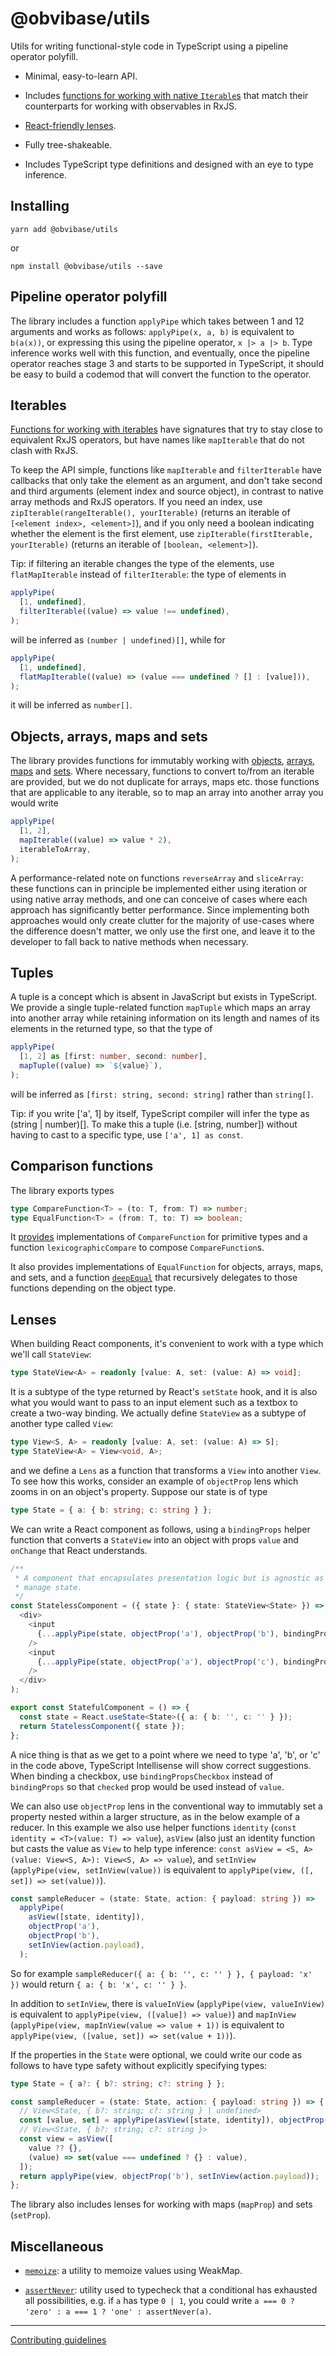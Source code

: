 # @obvibase/utils

Utils for writing functional-style code in TypeScript using a pipeline operator polyfill.

- Minimal, easy-to-learn API.

- Includes [functions for working with native `Iterable`s](#iterables) that match their counterparts for working with observables in RxJS.

- [React-friendly lenses](#lenses).

- Fully tree-shakeable.

- Includes TypeScript type definitions and designed with an eye to type inference.

## Installing

```
yarn add @obvibase/utils
```

or

```
npm install @obvibase/utils --save
```

## Pipeline operator polyfill

The library includes a function `applyPipe` which takes between 1 and 12 arguments and works as follows: `applyPipe(x, a, b)` is equivalent to `b(a(x))`, or expressing this using the pipeline operator, `x |> a |> b`. Type inference works well with this function, and eventually, once the pipeline operator reaches stage 3 and starts to be supported in TypeScript, it should be easy to build a codemod that will convert the function to the operator.

## Iterables

[Functions for working with iterables](https://github.com/obvibase/utils/tree/master/src/lib/iterable) have signatures that try to stay close to equivalent RxJS operators, but have names like `mapIterable` that do not clash with RxJS.

To keep the API simple, functions like `mapIterable` and `filterIterable` have callbacks that only take the element as an argument, and don't take second and third arguments (element index and source object), in contrast to native array methods and RxJS operators. If you need an index, use `zipIterable(rangeIterable(), yourIterable)` (returns an iterable of `[<element index>, <element>]`), and if you only need a boolean indicating whether the element is the first element, use `zipIterable(firstIterable, yourIterable)` (returns an iterable of `[boolean, <element>]`).

Tip: if filtering an iterable changes the type of the elements, use `flatMapIterable` instead of `filterIterable`: the type of elements in

```ts
applyPipe(
  [1, undefined],
  filterIterable((value) => value !== undefined),
);
```

will be inferred as `(number | undefined)[]`, while for

```ts
applyPipe(
  [1, undefined],
  flatMapIterable((value) => (value === undefined ? [] : [value])),
);
```

it will be inferred as `number[]`.

## Objects, arrays, maps and sets

The library provides functions for immutably working with [objects](https://github.com/obvibase/utils/tree/master/src/lib/object), [arrays](https://github.com/obvibase/utils/tree/master/src/lib/array), [maps](https://github.com/obvibase/utils/tree/master/src/lib/map) and [sets](https://github.com/obvibase/utils/tree/master/src/lib/set). Where necessary, functions to convert to/from an iterable are provided, but we do not duplicate for arrays, maps etc. those functions that are applicable to any iterable, so to map an array into another array you would write

```ts
applyPipe(
  [1, 2],
  mapIterable((value) => value * 2),
  iterableToArray,
);
```

A performance-related note on functions `reverseArray` and `sliceArray`: these functions can in principle be implemented either using iteration or using native array methods, and one can conceive of cases where each approach has significantly better performance. Since implementing both approaches would only create clutter for the majority of use-cases where the difference doesn't matter, we only use the first one, and leave it to the developer to fall back to native methods when necessary.

## Tuples

A tuple is a concept which is absent in JavaScript but exists in TypeScript. We provide a single tuple-related function `mapTuple` which maps an array into another array while retaining information on its length and names of its elements in the returned type, so that the type of

```ts
applyPipe(
  [1, 2] as [first: number, second: number],
  mapTuple((value) => `${value}`),
);
```

will be inferred as `[first: string, second: string]` rather than `string[]`.

Tip: if you write ['a', 1] by itself, TypeScript compiler will infer the type as (string | number)[]. To make this a tuple (i.e. [string, number]) without having to cast to a specific type, use `['a', 1] as const`.

## Comparison functions

The library exports types

```ts
type CompareFunction<T> = (to: T, from: T) => number;
type EqualFunction<T> = (from: T, to: T) => boolean;
```

It [provides](https://github.com/obvibase/utils/tree/master/src/lib/compare) implementations of `CompareFunction` for primitive types and a function `lexicographicCompare` to compose `CompareFunction`s.

It also provides implementations of `EqualFunction` for objects, arrays, maps, and sets, and a function [`deepEqual`](https://github.com/obvibase/utils/blob/master/src/lib/deepEqual.ts) that recursively delegates to those functions depending on the object type.

## Lenses

When building React components, it's convenient to work with a type which we'll call `StateView`:

```ts
type StateView<A> = readonly [value: A, set: (value: A) => void];
```

It is a subtype of the type returned by React's `setState` hook, and it is also what you would want to pass to an input element such as a textbox to create a two-way binding. We actually define `StateView` as a subtype of another type called `View`:

```ts
type View<S, A> = readonly [value: A, set: (value: A) => S];
type StateView<A> = View<void, A>;
```

and we define a `Lens` as a function that transforms a `View` into another `View`. To see how this works, consider an example of `objectProp` lens which zooms in on an object's property. Suppose our state is of type

```ts
type State = { a: { b: string; c: string } };
```

We can write a React component as follows, using a `bindingProps` helper function that converts a `StateView` into an object with props `value` and `onChange` that React understands.

```ts
/**
 * A component that encapsulates presentation logic but is agnostic as to how we
 * manage state.
 */
const StatelessComponent = ({ state }: { state: StateView<State> }) => (
  <div>
    <input
      {...applyPipe(state, objectProp('a'), objectProp('b'), bindingProps)}
    />
    <input
      {...applyPipe(state, objectProp('a'), objectProp('c'), bindingProps)}
    />
  </div>
);

export const StatefulComponent = () => {
  const state = React.useState<State>({ a: { b: '', c: '' } });
  return StatelessComponent({ state });
};
```

A nice thing is that as we get to a point where we need to type 'a', 'b', or 'c' in the code above, TypeScript Intellisense will show correct suggestions. When binding a checkbox, use `bindingPropsCheckbox` instead of `bindingProps` so that `checked` prop would be used instead of `value`.

We can also use `objectProp` lens in the conventional way to immutably set a property nested within a larger structure, as in the below example of a reducer. In this example we also use helper functions `identity` (`const identity = <T>(value: T) => value`), `asView` (also just an identity function but casts the value as `View` to help type inference: `const asView = <S, A>(value: View<S, A>): View<S, A> => value`), and `setInView` (`applyPipe(view, setInView(value))` is equivalent to `applyPipe(view, ([, set]) => set(value))`).

```ts
const sampleReducer = (state: State, action: { payload: string }) =>
  applyPipe(
    asView([state, identity]),
    objectProp('a'),
    objectProp('b'),
    setInView(action.payload),
  );
```

So for example `sampleReducer({ a: { b: '', c: '' } }, { payload: 'x' })` would return `{ a: { b: 'x', c: '' } }`.

In addition to `setInView`, there is `valueInView` (`applyPipe(view, valueInView)` is equivalent to `applyPipe(view, ([value]) => value)`) and `mapInView` (`applyPipe(view, mapInView(value => value + 1))` is equivalent to `applyPipe(view, ([value, set]) => set(value + 1))`).

If the properties in the `State` were optional, we could write our code as follows to have type safety without explicitly specifying types:

```ts
type State = { a?: { b?: string; c?: string } };

const sampleReducer = (state: State, action: { payload: string }) => {
  // View<State, { b?: string; c?: string } | undefined>
  const [value, set] = applyPipe(asView([state, identity]), objectProp('a'));
  // View<State, { b?: string; c?: string }>
  const view = asView([
    value ?? {},
    (value) => set(value === undefined ? {} : value),
  ]);
  return applyPipe(view, objectProp('b'), setInView(action.payload));
};
```

The library also includes lenses for working with maps (`mapProp`) and sets (`setProp`).

## Miscellaneous

- [`memoize`](https://github.com/obvibase/utils/blob/master/src/lib/memoize.ts): a utility to memoize values using WeakMap.

- [`assertNever`](https://github.com/obvibase/utils/blob/master/src/lib/assertNever.ts): utility used to typecheck that a conditional has exhausted all possibilities, e.g. if `a` has type `0 | 1`, you could write `a === 0 ? 'zero' : a === 1 ? 'one' : assertNever(a)`.

---

[Contributing guidelines](https://github.com/obvibase/utils/blob/master/.github/CONTRIBUTING.md)
